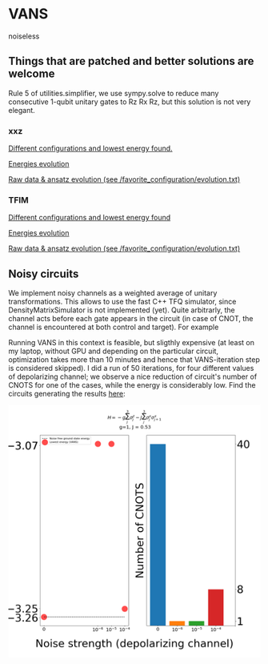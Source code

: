 # VANS
noiseless

## Things that are patched and better solutions are welcome
Rule 5 of utilities.simplifier, we use sympy.solve to reduce many consecutive 1-qubit unitary gates to Rz Rx Rz, but this solution is not very elegant.

### xxz

[Different configurations and lowest energy found.](https://github.com/matibilkis/vans/blob/genetic/results/xxz/display_results/xxz_4q_20_10.png?raw=true)

[Energies evolution](https://raw.githubusercontent.com/matibilkis/vans/genetic/results/xxz/display_results/plotting_history_energies.png)

[Raw data & ansatz evolution (see /favorite_configuration/evolution.txt)](https://github.com/matibilkis/vans/blob/genetic/results/xxz/)

### TFIM
[Different configurations and lowest energy found](https://github.com/matibilkis/vans/blob/genetic/results/TFIM/tfim4.png?raw_true)

[Energies evolution](https://github.com/matibilkis/vans/blob/genetic/results/TFIM/evolution_energy_TFIM.png?raw=true)

[Raw data & ansatz evolution (see /favorite_configuration/evolution.txt)](https://github.com/matibilkis/vans/blob/genetic/results/TFIM/)

## Noisy circuits
We implement noisy channels as a weighted average of unitary transformations. This allows to use the fast C++ TFQ simulator, since DensityMatrixSimulator is not implemented (yet). Quite arbitrarly, the channel acts before each gate appears in the circuit (in case of CNOT, the channel is encountered at both control and target). For example

Running VANS in this context is feasible, but sligthly expensive (at least on my laptop, without GPU and depending on the particular circuit, optimization takes more than 10 minutes and hence that VANS-iteration step is considered skipped). I did a run of 50 iterations, for four different values of depolarizing channel; we observe a nice reduction of circuit's number of CNOTS for one of the cases, while the energy is considerably low. Find the circuits generating the results [here](https://github.com/matibilkis/vans/blob/implicit_noise/noisy_TFIM_3qubits):

![depo](https://github.com/matibilkis/vans/blob/implicit_noise/noisy_TFIM_3qubits/depolarizing_tfim_3qubits.png)
